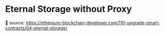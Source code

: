 # Eternal Storage without Proxy

🔗 source: https://ethereum-blockchain-developer.com/110-upgrade-smart-contracts/04-eternal-storage/

